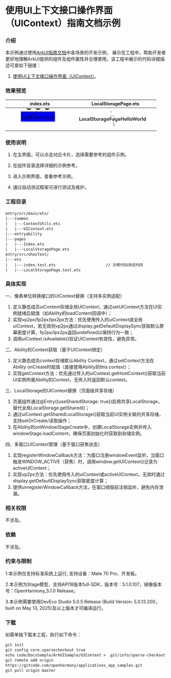 # 使用UI上下文接口操作界面（UIContext）指南文档示例

### 介绍

本示例通过使用[ArkUI指南文档](https://gitcode.com/openharmony/docs/blob/master/zh-cn/application-dev/ui)中各场景的开发示例，
展示在工程中，帮助开发者更好地理解ArkUI提供的组件及组件属性并合理使用。该工程中展示的代码详细描述可查如下链接：

1. [使用UI上下文接口操作界面（UIContext）](https://gitcode.com/openharmony/docs/blob/master/zh-cn/application-dev/ui/arkts-global-interface.md)。

### 效果预览

| index.ets                 |      LocalStoragePage.ets                 |
|---------------------------|---------------------------|
| ![](pictures/image01.png) | ![](pictures/image02.png) |

### 使用说明

1. 在主界面，可以点击对应卡片，选择需要参考的组件示例。

2. 在组件目录选择详细的示例参考。

3. 进入示例界面，查看参考示例。

4. 通过自动测试框架可进行测试及维护。

### 工程目录
```
entry/src/main/ets/
|---Common
|   |---ContextUtils.ets
|   |---UIContext.ets
|---entryability
|---pages
|   |---Index.ets       
|   |---LocalStoragePage.ets                     
entry/src/ohosTest/
|---ets
|   |---index.test.ets                      // 示例代码测试代码
|   |---LocalStoragePage.test.ets
```

### 具体实现

一、像素单位转换接口的UIContext替换（支持多实例适配）
1. 定义静态成员uiContext存储全局UIContext，通过setUIContext方法在UI实例就绪后赋值（如Ability的loadContent回调中）；
2. 实现vp2px/fp2px/lpx2px方法：优先使用传入的uiContext或全局uiContext，若无效则vp2px通过display.getDefaultDisplaySync获取默认屏幕密度计算，fp2px/lpx2px返回undefined以保持行为一致；
3. 调用uiContext.isAvailable()验证UIContext有效性，避免异常。

二、Ability的Context获取（基于UIContext绑定）
1. 定义静态成员context存储默认Ability Context，通过setContext方法在Ability onCreate时赋值（直接使用Ability的this.context）；
2. 实现getContext方法：优先通过传入的uiContext.getHostContext()获取当前UI实例所属Ability的Context，无传入时返回默认context。

三、LocalStorage的UIContext替换（页面级共享存储）
1. 页面组件通过@Entry({useSharedStorage: true})启用共享LocalStorage，替代全局LocalStorage.getShared()；
2. 通过uiContext.getSharedLocalStorage()获取当前UI实例关联的共享存储，支持setOrCreate/读取操作；
3. 在Ability的onWindowStageCreate中，创建LocalStorage实例并传入windowStage.loadContent，确保页面初始化时获取到存储实例。

四、多窗口UIContext管理（基于窗口获焦状态）
1. 实现registerWindowCallback方法：为窗口注册windowEvent监听，当窗口触发WINDOW_ACTIVE（获焦）时，调用window.getUIContext()记录为activeUIContext；
2. 实现vp2px方法：优先使用传入的uiContext或activeUIContext，无效时通过display.getDefaultDisplaySync获取密度计算；
3. 提供unregisterWindowCallback方法，在窗口销毁前注销监听，避免内存泄漏。

### 相关权限

不涉及。

### 依赖

不涉及。

### 约束与限制

1.本示例仅支持标准系统上运行, 支持设备：Mate 70 Pro、开发板。

2.本示例为Stage模型，支持API18版本full-SDK，版本号：5.1.0.107，镜像版本号：OpenHarmony_5.1.0 Release。

3.本示例需要使用DevEco Studio 5.0.5 Release (Build Version: 5.0.13.200， built on May 13, 2025)及以上版本才可编译运行。

### 下载

如需单独下载本工程，执行如下命令：

````
git init
git config core.sparsecheckout true
echo code/DocsSample/ArkUISample/UIContext > .git/info/sparse-checkout
git remote add origin https://gitcode.com/openharmony/applications_app_samples.git
git pull origin master
````